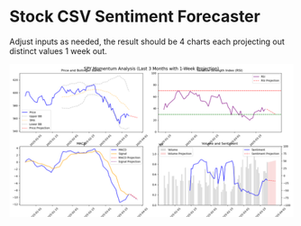 # Stock CSV Sentiment Forecaster  

Adjust inputs as needed, the result should be 4 charts each projecting out distinct values 1 week out.  

![SPY](SPY.png)
